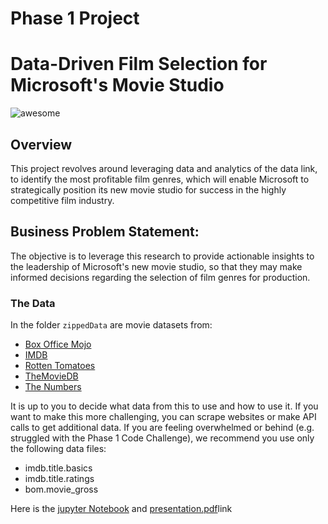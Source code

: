 # Phase 1 Project

# Data-Driven Film Selection for Microsoft's Movie Studio

![awesome]([https://github.com/JohnNkakuyia/Data-Driven-Film-Selection/blob/main/microsoft.png.jpg])

## Overview

This project revolves around leveraging data and analytics of the data link, to identify the most profitable film genres, which will enable Microsoft to strategically position its new movie studio for success in the highly competitive film industry.

## Business Problem Statement:

The objective is to leverage this research to provide actionable insights to the leadership of Microsoft's new movie studio, so that they may make informed decisions regarding the selection of film genres for production.



### The Data

In the folder `zippedData` are movie datasets from:

* [Box Office Mojo](https://www.boxofficemojo.com/)
* [IMDB](https://www.imdb.com/)
* [Rotten Tomatoes](https://www.rottentomatoes.com/)
* [TheMovieDB](https://www.themoviedb.org/)
* [The Numbers](https://www.the-numbers.com/)

It is up to you to decide what data from this to use and how to use it. If you want to make this more challenging, you can scrape websites or make API calls to get additional data. If you are feeling overwhelmed or behind (e.g. struggled with the Phase 1 Code Challenge), we recommend you use only the following data files:

* imdb.title.basics
* imdb.title.ratings
* bom.movie_gross

Here is the [jupyter Notebook](http://localhost:8888/notebooks/Data-Driven%20Film%20Selection%20for%20Microsoft's%20Movie%20Studio.ipynb) and [presentation.pdf](https://github.com/JohnNkakuyia/Data-Driven-Film-Selection/blob/main/presentation.pdf.pdf)link
